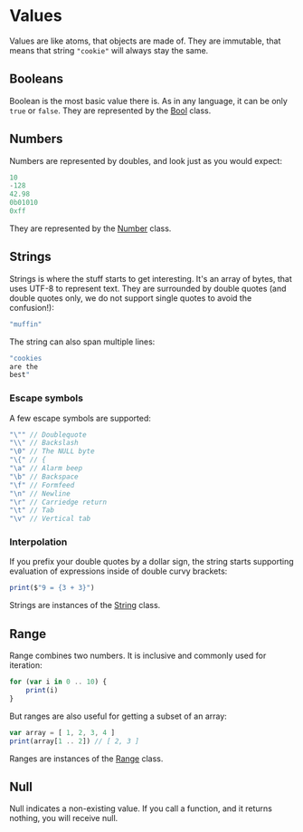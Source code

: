# Values

Values are like atoms, that objects are made of. They are immutable, that means that string `"cookie"` will always stay the same.

## Booleans

Boolean is the most basic value there is. As in any language, it can be only `true` or `false`.
They are represented by the [Bool](/docs/modules/core_module/bool) class.

## Numbers

Numbers are represented by doubles, and look just as you would expect:

```js
10
-128
42.98
0b01010
0xff
```

They are represented by the [Number](/docs/modules/core_module/number) class.

## Strings

Strings is where the stuff starts to get interesting. It's an array of bytes, that uses UTF-8 to represent text.
They are surrounded by double quotes (and double quotes only, we do not support single quotes to avoid the confusion!):

```js
"muffin"
```

The string can also span multiple lines:

```js
"cookies
are the
best"
```

### Escape symbols

A few escape symbols are supported:

```js
"\"" // Doublequote
"\\" // Backslash
"\0" // The NULL byte
"\{" // {
"\a" // Alarm beep
"\b" // Backspace
"\f" // Formfeed
"\n" // Newline
"\r" // Carriedge return
"\t" // Tab
"\v" // Vertical tab
```

### Interpolation

If you prefix your double quotes by a dollar sign, the string starts supporting evaluation of expressions inside of double curvy brackets:

```js
print($"9 = {3 + 3}")
```

Strings are instances of the [String](/docs/modules/core_module/string) class.

## Range

Range combines two numbers. It is inclusive and commonly used for iteration:

```js
for (var i in 0 .. 10) {
    print(i)
}
```

But ranges are also useful for getting a subset of an array:

```js
var array = [ 1, 2, 3, 4 ]
print(array[1 .. 2]) // [ 2, 3 ]
```

Ranges are instances of the [Range](/docs/modules/core_module/range) class.

## Null

Null indicates a non-existing value. If you call a function, and it returns nothing, you will receive null.